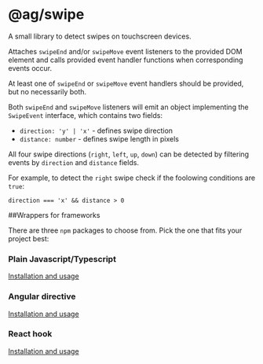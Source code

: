 # @ag/swipe
A small library to detect swipes on touchscreen devices.

Attaches ``swipeEnd`` and/or ``swipeMove`` event listeners to the provided DOM element and calls provided event 
handler functions when corresponding events occur.

At least one of ``swipeEnd`` or ``swipeMove`` event handlers should be provided, but no necessarily both. 

Both ``swipeEnd`` and ``swipeMove`` listeners will emit an object implementing the ``SwipeEvent`` interface, which 
contains two fields:

- ``direction: 'y' | 'x'``  - defines swipe direction
- ``distance: number`` - defines swipe length in pixels


All four swipe directions (`right`, `left`, `up`, `down`) can be detected by filtering events by ``direction`` and 
``distance`` fields. 

For example, to detect the `right` swipe check if the foolowing conditions are `true`:

``direction === 'x' && distance > 0``



##Wrappers for frameworks

There are three `npm` packages to choose from. Pick the one that fits your project best:

### Plain Javascript/Typescript

[Installation and usage](libs/swipe-core/src/README.md)

### Angular directive

[Installation and usage](libs/swipe-angular/README.md)

### React hook

[Installation and usage](libs/swipe-react/README.md)

